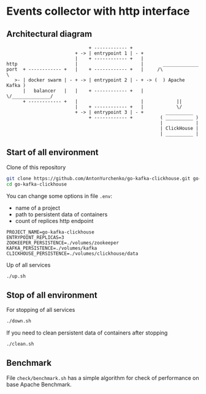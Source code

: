 # Events collector with http interface

## Architectural diagram
```text
                              + ------------ +
                         + -> | entrypoint 1 | - +
                         |    + ------------ +   |
http                     |                       |       _____________
port  + ------------ +   |    + ------------ +   |     /\              \
   >- | docker swarm | - + -> | entrypoint 2 | - + -> (  ) Apache Kafka )
      |   balancer   |   |    + ------------ +   |     \/______________/
      + ------------ +   |                       |            ||
                         |    + ------------ +   |            \/
                         + -> | entrypoint 3 | - +        __________   
                              + ------------ +          ( __________ )
                                                        |            |
                                                        | ClickHouse |
                                                        | __________ |
```

## Start of all environment
Clone of this repository
```bash
git clone https://github.com/AntonYurchenko/go-kafka-clickhouse.git go-kafka-clickhouse
cd go-kafka-clickhouse
```

You can change some options in file `.env`: 
* name of a project 
* path to persistent data of containers 
* count of replices http endpoint
```text
PROJECT_NAME=go-kafka-clickhouse
ENTRYPOINT_REPLICAS=3
ZOOKEEPER_PERSISTENCE=./volumes/zookeeper
KAFKA_PERSISTENCE=./volumes/kafka
CLICKHOUSE_PERSISTENCE=./volumes/clickhouse/data
```

Up of all services
```bash
./up.sh
```

## Stop of all environment
For stopping of all services
```bash
./down.sh
```

If you need to clean persistent data of containers after stopping
```bash
./clean.sh
```

## Benchmark
File `check/benchmark.sh` has a simple algorithm for check of performance on base Apache Benchmark.